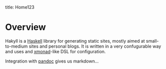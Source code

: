 title: Home123


# Overview

Hakyll is a [Haskell](http://haskell.org) library for generating static sites,
mostly aimed at small-to-medium sites and personal blogs.  It is written in a
very confugurable way and uses and [xmonad](http://xmonad.org)-like DSL for
configuration.

Integration with [pandoc](http://johnmacfarlane.net/pandoc/) gives us markdown...
